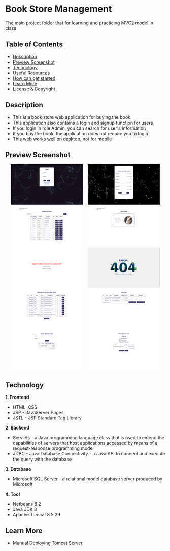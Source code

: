 # Book Store Management

The main project folder that for learning and practicing MVC2 model in class

## Table of Contents
- [Description](#description)
- [Preview Screenshot](#preview-screenshot)
- [Technology](#technology)
- [Useful Resources](#useful-resources)
- [How can get started](#how-can-get-started)
- [Learn More](#learn-more)
- [License & Copyright](#license--copyright)

## Description
- This is a book store web application for buying the book
- This application also contains a login and signup function for users
- If you login in role Admin, you can search for user's information
- If you buy the book, the application does not require you to login 
- This web works well on desktop, not for mobile

## Preview Screenshot

<div align="center">
  <img src="https://github.com/tienhuynh-tn/java-web-application-development-prj301/blob/master/Images/Book-Store-Project/LoginPage.png" alt="Login Page" width="45%"></img> &nbsp;&nbsp; <img src="https://github.com/tienhuynh-tn/java-web-application-development-prj301/blob/master/Images/Book-Store-Project/SignUpPage.png" alt="SignUp Page" width="45%"></img>
  <img src="https://github.com/tienhuynh-tn/java-web-application-development-prj301/blob/master/Images/Book-Store-Project/SearchPage.png" alt="Search Page" width="45%"></img> &nbsp;&nbsp; <img src="https://github.com/tienhuynh-tn/java-web-application-development-prj301/blob/master/Images/Book-Store-Project/Profile.png" alt="Profile" width="45%"></img>
  <img src="https://github.com/tienhuynh-tn/java-web-application-development-prj301/blob/master/Images/Book-Store-Project/Invalid.png" alt="Invalid" width="45%"></img> &nbsp;&nbsp; <img src="https://github.com/tienhuynh-tn/java-web-application-development-prj301/blob/master/Images/Book-Store-Project/Error404.png" alt="Error 404" width="45%"></img>
  <img src="https://github.com/tienhuynh-tn/java-web-application-development-prj301/blob/master/Images/Book-Store-Project/BookStore.png" alt="Book Store" width="45%"></img> &nbsp;&nbsp; <img src="https://github.com/tienhuynh-tn/java-web-application-development-prj301/blob/master/Images/Book-Store-Project/Cart.png" alt="View Cart" width="45%"></img>
  <img src="https://github.com/tienhuynh-tn/java-web-application-development-prj301/blob/master/Images/Book-Store-Project/CheckOut.png" alt="Check Out" width="45%"></img> &nbsp;&nbsp; <img src="https://github.com/tienhuynh-tn/java-web-application-development-prj301/blob/master/Images/Book-Store-Project/CheckOutSuccess.png" alt="Check Out Success" width="45%"></img>
</div>
  
## Technology
**1. Frontend**
  - HTML, CSS
  - JSP - JavaServer Pages
  - JSTL - JSP Standard Tag Library

**2. Backend**
  - Servlets - a Java programming language class that is used to extend the capabilities of servers that host applications accessed by means of a request-response programming model
  - JDBC - Java Database Connectivity - a Java API to connect and execute the query with the database

**3. Database**
  - Microsoft SQL Server - a relational model database server produced by Microsoft

**4. Tool**
  - Netbeans 8.2
  - Java JDK 8
  - Apache Tomcat 8.5.29


## Learn More
- [Manual Deploying Tomcat Server](https://github.com/tienhuynh-tn/java-web-application-development-prj301/tree/master/Manual%20Deploying%20Tomcat%20Server)

